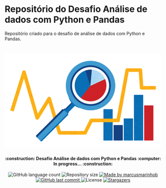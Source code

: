 # Repositório do Desafio Análise de dados com Python e Pandas
Repositório criado para o desafio de análise de dados com Python e Pandas.

<h1 align="center">
    <img alt="Python Codes" title="#DataAnalytics" src="./logo.png" width="600px" />
</h1>

<h4 align="center"> 
	:construction: Desafio Análise de dados com Python e Pandas :computer: In progress... :construction:
</h4>
<p align="center">
  <img alt="GitHub language count" src="https://img.shields.io/github/languages/count/marcusmarinhob/dio-desafio-python-pandas?color=cf2128">

  <img alt="Repository size" src="https://img.shields.io/github/repo-size/marcusmarinhob/dio-desafio-python-pandas?color=164181">
	
  <a href="https://www.linkedin.com/in/marcusmarinho/">
    <img alt="Made by marcusmarinhob" src="https://img.shields.io/badge/made%20by-marcusmarinhob-fcac18">
  </a>

  <a href="https://github.com/marcusmarinhob/dio-desafio-python-pandas/commits/master">
    <img alt="GitHub last commit" src="https://img.shields.io/github/last-commit/marcusmarinhob/dio-desafio-python-pandas?color=cf2128">
  </a>

  <img alt="License" src="https://img.shields.io/badge/license-MIT-164181">
   <a href="https://github.com/marcusmarinhob/dio-desafio-python-pandas/stargazers">
    <img alt="Stargazers" src="https://img.shields.io/github/stars/marcusmarinhob/dio-desafio-python-pandas?style=social">
  </a>
</p>

